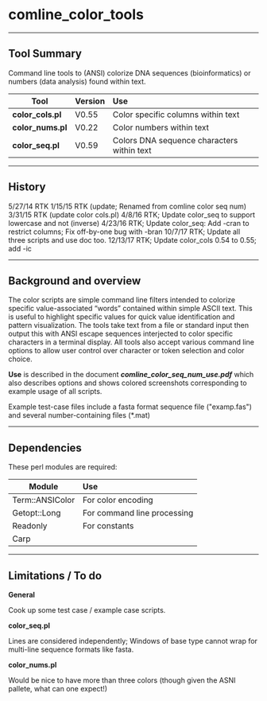 # comline_color_tools

---
## Tool Summary
Command line tools to (ANSI) colorize DNA sequences (bioinformatics) or numbers (data analysis) found within text.

| Tool              | Version | Use
| ----------------- |:----- |:----
| **color_cols.pl** | V0.55 | Color specific columns within text
| **color_nums.pl** | V0.22 | Color numbers within text
| **color_seq.pl**  | V0.59 | Colors DNA sequence characters within text


---
## History
5/27/14 RTK
1/15/15 RTK (update; Renamed from comline color seq num)
3/31/15 RTK (update color cols.pl)
4/8/16 RTK; Update color_seq to support lowercase and not (inverse)
4/23/16 RTK; Update color_seq: Add -cran to restrict columns; Fix off-by-one bug with -bran
10/7/17 RTK; Update all three scripts and use doc too.
12/13/17 RTK; Update color_cols 0.54 to 0.55; add -ic


---
## Background and overview
The color scripts are simple command line filters intended to colorize specific value-associated “words” contained within simple ASCII text. This is useful to highlight specific values for quick value identification and pattern visualization. The tools take text from a file or standard input then output this with ANSI escape sequences interjected to color specific characters in a terminal display. All tools also accept various command line options to allow user control over character or token selection and color choice.

**Use** is described in the document ***comline_color_seq_num_use.pdf*** which also describes options and shows colored screenshots corresponding to example usage of all scripts.

Example test-case files include a fasta format sequence file ("examp.fas") and several number-containing files (*.mat)


---
## Dependencies

These perl modules are required:

| Module | Use
| ----------------- |:----
| Term::ANSIColor   | For color encoding
| Getopt::Long      | For command line processing
| Readonly          | For constants
| Carp              |


---
## Limitations / To do

**General**

Cook up some test case / example case scripts.

**color_seq.pl**

Lines are considered independently; Windows of base type cannot wrap for multi-line sequence formats like fasta.

**color_nums.pl**

Would be nice to have more than three colors (though given the ASNI pallete, what can one expect!)

